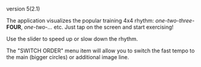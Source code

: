 version 5(2.1)

The application visualizes the popular training 4x4 rhythm: *one*-*two*-*three*-**FOUR**, *one*-*two*-*...* etc. Just tap on the screen and start exercising!

Use the slider to speed up or slow down the rhythm.

The "SWITCH ORDER" menu item will allow you to switch the fast tempo to the main (bigger circles) or additional image line.
